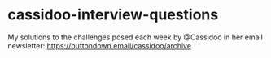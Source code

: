 # cassidoo-interview-questions
My solutions to the challenges posed each week by @Cassidoo in her email newsletter:
https://buttondown.email/cassidoo/archive
